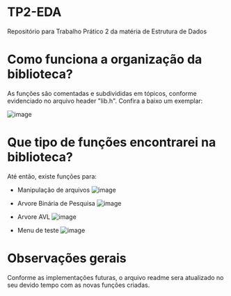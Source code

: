 # TP2-EDA
Repositório para Trabalho Prático 2 da matéria de Estrutura de Dados

# Como funciona a organização da biblioteca?

As funções são comentadas e subdivididas em tópicos, conforme evidenciado no arquivo header "lib.h". Confira a baixo um exemplar:

![image](https://user-images.githubusercontent.com/72039007/162817512-dded9f51-1900-459c-a12d-d6d3249b6627.png)

# Que tipo de funções encontrarei na biblioteca?

Até então, existe funções para:

- Manipulação de arquivos
![image](https://user-images.githubusercontent.com/72039007/162817870-23b8764b-650f-4e8b-9934-d034b26fd994.png)

- Arvore Binária de Pesquisa
![image](https://user-images.githubusercontent.com/72039007/162817950-6916b461-0a29-4fd8-bdb5-a9d61f069457.png)

- Arvore AVL
![image](https://user-images.githubusercontent.com/72039007/162817994-bd288635-2038-4415-808c-8147caa29c96.png)

- Menu de teste
![image](https://user-images.githubusercontent.com/72039007/162818049-2c47ee9a-bea1-48ae-8fc3-c6c36db93312.png)

# Observações gerais
Conforme as implementações futuras, o arquivo readme sera atualizado no seu devido tempo com as novas funções criadas.


